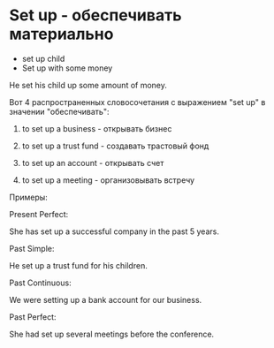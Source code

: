# Set up - обеспечивать материально




- set up child
- Set up with some money

He set his child up some amount of money.

Вот 4 распространенных словосочетания с выражением "set up" в значении "обеспечивать":

1. to set up a business - открывать бизнес

2. to set up a trust fund - создавать трастовый фонд

3. to set up an account - открывать счет

4. to set up a meeting - организовывать встречу

Примеры:

Present Perfect:

She has set up a successful company in the past 5 years.

Past Simple:

He set up a trust fund for his children.

Past Continuous:

We were setting up a bank account for our business.

Past Perfect:

She had set up several meetings before the conference.